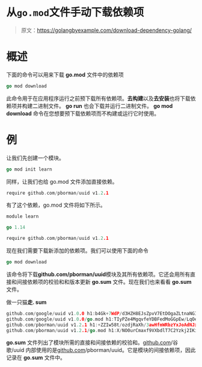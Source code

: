 # 从`go.mod`文件手动下载依赖项

> 原文：<https://golangbyexample.com/download-dependency-golang/>

# **概述**

下面的命令可以用来下载 **go.mod** 文件中的依赖项

```go
go mod download
```

此命令用于在应用程序运行之前预下载所有依赖项。**去构建**以及**去安装**也将下载依赖项并构建二进制文件。 **go run** 也会下载并运行二进制文件。 **go mod download** 命令在您想要预下载依赖项而不构建或运行它时使用。

# **例**

让我们先创建一个模块。

```go
go mod init learn
```

同样，让我们也给 go.mod 文件添加直接依赖。

```go
require github.com/pborman/uuid v1.2.1
```

有了这个依赖，go.mod 文件将如下所示。

```go
module learn

go 1.14

require github.com/pborman/uuid v1.2.1
```

现在我们需要下载新添加的依赖项。我们可以使用下面的命令

```go
go mod download
```

该命令将下载**github.com/pborman/uuid**模块及其所有依赖项。它还会用所有直接和间接依赖项的校验和和版本更新 **go.sum** 文件。现在我们也来看看 **go.sum** 文件。

做一只猫**走. sum**

```go
github.com/google/uuid v1.0.0 h1:b4Gk+7WdP/d3HZH8EJsZpvV7EtDOgaZLtnaNGIu1adA=
github.com/google/uuid v1.0.0/go.mod h1:TIyPZe4MgqvfeYDBFedMoGGpEw/LqOeaOT+nhxU+yHo=
github.com/pborman/uuid v1.2.1 h1:+ZZIw58t/ozdjRaXh/3awHfmWRbzYxJoAdNJxe/3pvw=
github.com/pborman/uuid v1.2.1/go.mod h1:X/NO0urCmaxf9VXbdlT7C2Yzkj2IKimNn4k+gtPdI/k=
```

**go.sum** 文件列出了模块所需的直接和间接依赖的校验和。[github.com](http://github.com)/谷歌/uuid 内部使用的是[github.com](http://github.com)/pborman/uuid。它是模块的间接依赖项，因此记录在 **go.sum** 文件中。